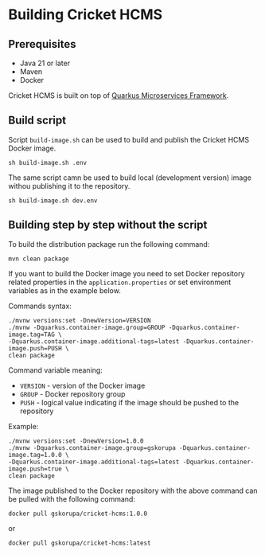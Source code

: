 # Building Cricket HCMS

## Prerequisites

- Java 21 or later
- Maven
- Docker 

 Cricket HCMS is built on top of [Quarkus Microservices Framework](https://quarkus.io/).


## Build script

Script `build-image.sh` can be used to build and publish the Cricket HCMS Docker image.

```shell
sh build-image.sh .env
```

The same script camn be used to build local (development version) image withou publishing it to the repository.

```shell
sh build-image.sh dev.env
```

## Building step by step without the script

To build the distribution package run the following command:
```shell
mvn clean package
```

If you want to build the Docker image you need to set Docker repository related properties in the `application.properties` or set environment variables as in the example below.

Commands syntax:

```shell
./mvnw versions:set -DnewVersion=VERSION
./mvnw -Dquarkus.container-image.group=GROUP -Dquarkus.container-image.tag=TAG \
-Dquarkus.container-image.additional-tags=latest -Dquarkus.container-image.push=PUSH \
clean package
```

Command variable meaning:
- `VERSION` - version of the Docker image
- `GROUP` - Docker repository group
- `PUSH` - logical value indicating if the image should be pushed to the repository

Example:

```shell
./mvnw versions:set -DnewVersion=1.0.0
./mvnw -Dquarkus.container-image.group=gskorupa -Dquarkus.container-image.tag=1.0.0 \
-Dquarkus.container-image.additional-tags=latest -Dquarkus.container-image.push=true \
clean package
```
The image published to the Docker repository with the above command can be pulled with the following command:

```shell
docker pull gskorupa/cricket-hcms:1.0.0
```
or
```shell
docker pull gskorupa/cricket-hcms:latest
```

